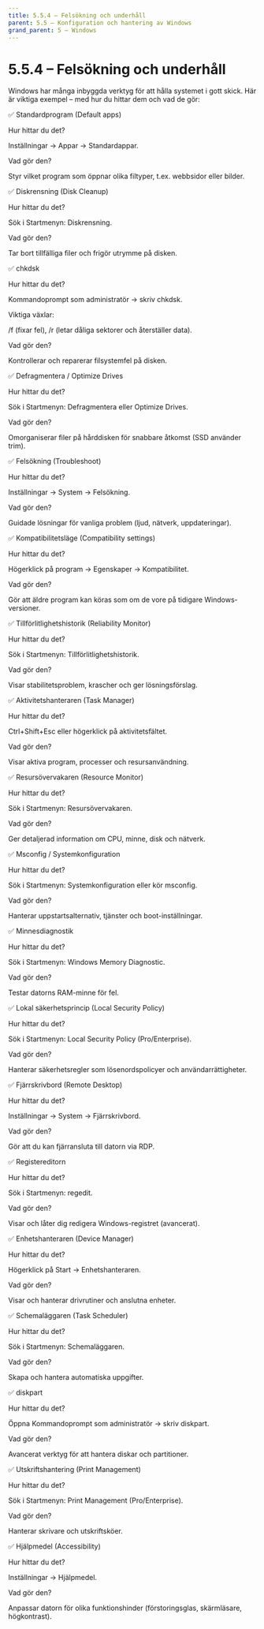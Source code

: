 ```yaml
---
title: 5.5.4 – Felsökning och underhåll
parent: 5.5 – Konfiguration och hantering av Windows
grand_parent: 5 – Windows
---
```

# 5.5.4 – Felsökning och underhåll

Windows har många inbyggda verktyg för att hålla systemet i gott skick. Här är viktiga exempel – med hur du hittar dem och vad de gör:

✅ Standardprogram (Default apps)

Hur hittar du det?

Inställningar → Appar → Standardappar.

Vad gör den?

Styr vilket program som öppnar olika filtyper, t.ex. webbsidor eller bilder.

✅ Diskrensning (Disk Cleanup)

Hur hittar du det?

Sök i Startmenyn: Diskrensning.

Vad gör den?

Tar bort tillfälliga filer och frigör utrymme på disken.

✅ chkdsk

Hur hittar du det?

Kommandoprompt som administratör → skriv chkdsk.

Viktiga växlar:

/f (fixar fel), /r (letar dåliga sektorer och återställer data).

Vad gör den?

Kontrollerar och reparerar filsystemfel på disken.

✅ Defragmentera / Optimize Drives

Hur hittar du det?

Sök i Startmenyn: Defragmentera eller Optimize Drives.

Vad gör den?

Omorganiserar filer på hårddisken för snabbare åtkomst (SSD använder trim).

✅ Felsökning (Troubleshoot)

Hur hittar du det?

Inställningar → System → Felsökning.

Vad gör den?

Guidade lösningar för vanliga problem (ljud, nätverk, uppdateringar).

✅ Kompatibilitetsläge (Compatibility settings)

Hur hittar du det?

Högerklick på program → Egenskaper → Kompatibilitet.

Vad gör den?

Gör att äldre program kan köras som om de vore på tidigare Windows-versioner.

✅ Tillförlitlighetshistorik (Reliability Monitor)

Hur hittar du det?

Sök i Startmenyn: Tillförlitlighetshistorik.

Vad gör den?

Visar stabilitetsproblem, krascher och ger lösningsförslag.

✅ Aktivitetshanteraren (Task Manager)

Hur hittar du det?

Ctrl+Shift+Esc eller högerklick på aktivitetsfältet.

Vad gör den?

Visar aktiva program, processer och resursanvändning.

✅ Resursövervakaren (Resource Monitor)

Hur hittar du det?

Sök i Startmenyn: Resursövervakaren.

Vad gör den?

Ger detaljerad information om CPU, minne, disk och nätverk.

✅ Msconfig / Systemkonfiguration

Hur hittar du det?

Sök i Startmenyn: Systemkonfiguration eller kör msconfig.

Vad gör den?

Hanterar uppstartsalternativ, tjänster och boot-inställningar.

✅ Minnesdiagnostik

Hur hittar du det?

Sök i Startmenyn: Windows Memory Diagnostic.

Vad gör den?

Testar datorns RAM-minne för fel.

✅ Lokal säkerhetsprincip (Local Security Policy)

Hur hittar du det?

Sök i Startmenyn: Local Security Policy (Pro/Enterprise).

Vad gör den?

Hanterar säkerhetsregler som lösenordspolicyer och användarrättigheter.

✅ Fjärrskrivbord (Remote Desktop)

Hur hittar du det?

Inställningar → System → Fjärrskrivbord.

Vad gör den?

Gör att du kan fjärransluta till datorn via RDP.

✅ Registereditorn

Hur hittar du det?

Sök i Startmenyn: regedit.

Vad gör den?

Visar och låter dig redigera Windows-registret (avancerat).

✅ Enhetshanteraren (Device Manager)

Hur hittar du det?

Högerklick på Start → Enhetshanteraren.

Vad gör den?

Visar och hanterar drivrutiner och anslutna enheter.

✅ Schemaläggaren (Task Scheduler)

Hur hittar du det?

Sök i Startmenyn: Schemaläggaren.

Vad gör den?

Skapa och hantera automatiska uppgifter.

✅ diskpart

Hur hittar du det?

Öppna Kommandoprompt som administratör → skriv diskpart.

Vad gör den?

Avancerat verktyg för att hantera diskar och partitioner.

✅ Utskriftshantering (Print Management)

Hur hittar du det?

Sök i Startmenyn: Print Management (Pro/Enterprise).

Vad gör den?

Hanterar skrivare och utskriftsköer.

✅ Hjälpmedel (Accessibility)

Hur hittar du det?

Inställningar → Hjälpmedel.

Vad gör den?

Anpassar datorn för olika funktionshinder (förstoringsglas, skärmläsare, högkontrast).

